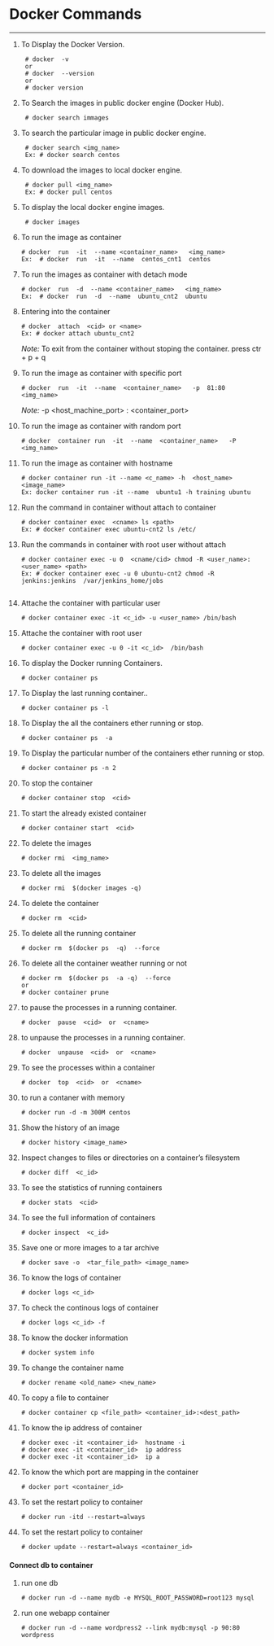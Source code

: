 # Docker Commands
---

1. To Display the Docker Version.
   ~~~
    # docker  -v	
    or	
    # docker  --version
    or
    # docker version
   ~~~

2. To Search  the images in public docker engine (Docker Hub).		
   ~~~
    # docker search immages
   ~~~

3. To search the particular image in public docker engine.	 
   ~~~
    # docker search <img_name>
    Ex: # docker search centos
   ~~~

4. To download the images to local docker engine.
   ~~~			
    # docker pull <img_name>
	Ex: # docker pull centos
   ~~~

5. To display the local docker engine images.	
   ~~~
    # docker images
   ~~~

6. To run the image as container
   ~~~
   # docker  run  -it  --name <container_name>   <img_name>   
   Ex:  # docker  run  -it  --name  centos_cnt1  centos   
   ~~~ 

7. To run the images as container with detach mode
    ~~~
    # docker  run  -d  --name <container_name>   <img_name>   
    Ex:  # docker  run  -d  --name  ubuntu_cnt2  ubuntu  
    ~~~

8. Entering into the container
    ~~~
    # docker  attach  <cid> or <name>
    Ex: # docker attach ubuntu_cnt2
    ~~~
    *Note:* To exit from the container without stoping the container.
    press ctr + p + q

9. To run the image as container with specific port
    ~~~
    # docker  run  -it  --name  <container_name>   -p  81:80  <img_name>
    ~~~
    *Note:* -p <host_machine_port> : <container_port>

10. To run the image as container with random port
    ~~~
    # docker  container run  -it  --name  <container_name>   -P  <img_name>
    ~~~

11. To run the image as container with hostname
    ~~~
    # docker container run -it --name <c_name> -h  <host_name>  <image_name>
    Ex: docker container run -it --name  ubuntu1 -h training ubuntu  
    ~~~
    
12. Run the command in container without attach to container
    ~~~
    # docker container exec  <cname> ls <path>
    Ex: # docker container exec ubuntu-cnt2 ls /etc/
    ~~~

13. Run the commands in container with root user without attach
    ~~~
    # docker container exec -u 0  <cname/cid> chmod -R <user_name>:<user_name> <path>
    Ex: # docker container exec -u 0 ubuntu-cnt2 chmod -R jenkins:jenkins  /var/jenkins_home/jobs
    ~~~
    ~~~
14. Attache the container with particular user
    ~~~
    # docker container exec -it <c_id> -u <user_name> /bin/bash 
    ~~~

15. Attache the container with root user
    ~~~
    # docker container exec -u 0 -it <c_id>  /bin/bash 
    ~~~
    
16. To display the Docker running Containers.
    ~~~
    # docker container ps 
    ~~~

17. To Display the last running container..
    ~~~
    # docker container ps -l
    ~~~

18. To Display the all the containers ether running or stop.
    ~~~
    # docker container ps  -a
    ~~~

19. To Display the particular number of the containers ether running or stop.
    ~~~
    # docker container ps -n 2
    ~~~

20. To stop the container
    ~~~
    # docker container stop  <cid>
    ~~~

21. To start the already existed container
    ~~~
    # docker container start  <cid>
    ~~~
22. To delete the images
    ~~~
    # docker rmi  <img_name>
    ~~~

23. To delete all the images
    ~~~
    # docker rmi  $(docker images -q)
    ~~~
 
24. To delete the container
    ~~~
    # docker rm  <cid>
    ~~~

25. To delete all the running container
  
    ~~~
    # docker rm  $(docker ps  -q)  --force
    ~~~

26. To delete all the container weather running or not
    ~~~
    # docker rm  $(docker ps  -a -q)  --force 
    or
    # docker container prune
    ~~~

27. to pause the processes in a running container.
    ~~~
    # docker  pause  <cid>  or  <cname>
    ~~~

28. to unpause the processes in a running container.
    ~~~
    # docker  unpause  <cid>  or  <cname>
    ~~~
29. To see the processes within a container
    ~~~
    # docker  top  <cid>  or  <cname>
    ~~~

30. to run a contaner with memory
    ~~~
    # docker run -d -m 300M centos
    ~~~

31. Show the history of an image
    ~~~
    # docker history <image_name>
    ~~~
    
32. Inspect changes to files or directories on a container’s filesystem
    ~~~
    # docker diff  <c_id>
    ~~~
    
33. To see the statistics of running containers
    ~~~
    # docker stats  <cid>
    ~~~

34. To see the full information of containers
    ~~~
    # docker inspect  <c_id>
    ~~~

35. Save one or more images to a tar archive
    ~~~
    # docker save -o  <tar_file_path> <image_name>
    ~~~

36. To know the logs of container
    ~~~
    # docker logs <c_id>
    ~~~

37. To check the continous logs of container
    ~~~
    # docker logs <c_id> -f
    ~~~

38. To know the docker information
    ~~~
    # docker system info
    ~~~

39. To change the container name
    ~~~
    # docker rename <old_name> <new_name>
    ~~~ 

40. To copy a file to container
    ~~~
    # docker container cp <file_path> <container_id>:<dest_path>
    ~~~ 
 
41. To know the ip address of container
    ~~~
    # docker exec -it <container_id>  hostname -i
    # docker exec -it <container_id>  ip address
    # docker exec -it <container_id>  ip a
    ~~~ 
 
42. To know the which port are mapping in the container
    ~~~
    # docker port <container_id>
    ~~~ 
 
43. To set the restart policy to container
    ~~~
    # docker run -itd --restart=always 
    ~~~ 
 
44. To set the restart policy to container
    ~~~
    # docker update --restart=always <container_id>
    ~~~ 
  

#### Connect db to container
1. run one db
    ~~~
    # docker run -d --name mydb -e MYSQL_ROOT_PASSWORD=root123 mysql
    ~~~
2. run one webapp container 
    ~~~
    # docker run -d --name wordpress2 --link mydb:mysql -p 90:80 wordpress
    ~~~
  
